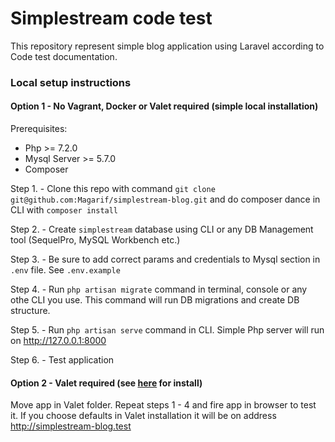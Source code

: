 # Simplestream code test

This repository represent simple blog application using Laravel according to Code test documentation.

### Local setup instructions

#### Option 1 - No Vagrant, Docker or Valet required (simple local installation)

Prerequisites:
- Php >= 7.2.0
- Mysql Server >= 5.7.0
- Composer

Step 1. - Clone this repo with command `git clone git@github.com:Magarif/simplestream-blog.git` and do composer dance in CLI with `composer install`

Step 2. - Create `simplestream` database using CLI or any DB Management tool (SequelPro, MySQL Workbench etc.)

Step 3. - Be sure to add correct params and credentials to Mysql section in `.env` file. See `.env.example` 

Step 4. - Run `php artisan migrate` command in terminal, console or any othe CLI you use. This command will run DB migrations and create DB structure.

Step 5. - Run `php artisan serve` command in CLI. Simple Php server will run on http://127.0.0.1:8000

Step 6. - Test application

#### Option 2 - Valet required (see [here](https://laravel.com/docs/6.x/valet) for install)

Move app in Valet folder.
Repeat steps 1 - 4 and fire app in browser to test it. If you choose defaults in Valet installation it will be on address http://simplestream-blog.test

